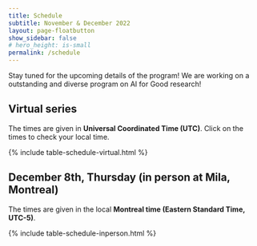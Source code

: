 ```yaml
---
title: Schedule
subtitle: November & December 2022
layout: page-floatbutton
show_sidebar: false
# hero_height: is-small
permalink: /schedule
---
```

Stay tuned for the upcoming details of the program! We are working on a outstanding and diverse program on AI for Good research!

## Virtual series

The times are given in **Universal Coordinated Time (UTC)**. Click on the times to check your local time.

{% include table-schedule-virtual.html %}

## December 8th, Thursday (in person at Mila, Montreal)

The times are given in the local **Montreal time (Eastern Standard Time, UTC-5)**.

{% include table-schedule-inperson.html %}
